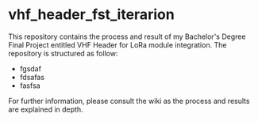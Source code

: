 # vhf_header_fst_iterarion
This repository contains  the process and result of my Bachelor's Degree Final Project entitled VHF Header for  LoRa module integration. The repository is structured as follow:
- fgsdaf
- fdsafas
- fasfsa

 For further information, please consult the wiki as the process and results are explained in depth.
